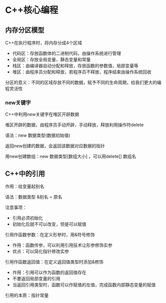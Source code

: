 # C++核心编程

## 内存分区模型

C++在执行程序时，将内存分成4个区域

* 代码区：存放函数体的二进制代码，由操作系统进行管理
* 全局区：存放全局变量，静态变量和常量
* 栈区：由编译器自动分配和释放，存放函数的参数值，局部变量等
* 堆区：由程序员分配和释放，若程序员不释放，程序结束由操作系统回收

分区的意义：不同的区域存放不同的数据，赋予不同的生命周期，给我们更大的编程灵活性

### new关键字

C++中利用new关键字在堆区开辟数据

堆区开辟的数据，由程序员手动开辟，手动释放，释放利用操作符delete

语法：new 数据类型(数据初始值)

返回new创建的数据，会返回该数据对应数据的指针

用new创建数组：new 数据类型[数组大小] ，可以用delete[] 数组名

## C++中的引用

作用：给变量起别名

语法：数据类型 &别名 = 原名

注意事项：

* 引用必须初始化
* 初始化后就不可以改变，但是可以赋值

引用作函数参数：在定义形参时，用&符号修饰

* 作用：函数传参，可以利用引用技术让形参修饰实参
* 优点：可以简化指针修改实参

引用作函数返回值：在定义返回值类型时添加&修饰

* 作用：引用可以作为函数的返回值存在
* 不要返回局部变量的引用
* 当返回引用类型时，函数可以作赋值的左值，完成函数内部静态变量的赋值

引用的本质：指针常量